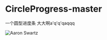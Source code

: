 # CircleProgress-master
一个圆型进度条
大大啊a'q'q'qaqqq

![Aaron Swartz](https://raw.githubusercontent.com/smshen/MarkdownPhotos/master/Res/test.jpg)
